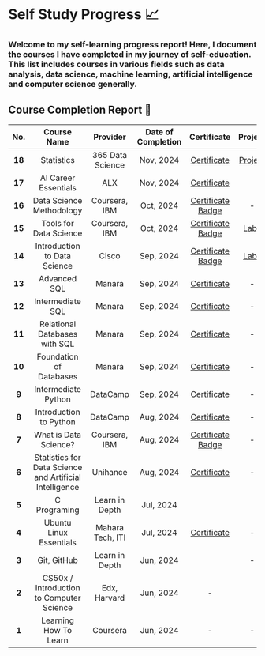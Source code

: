 # Self Study Progress 📈

### Welcome to my self-learning progress report! Here, I document the courses I have completed in my journey of self-education. This list includes courses in various fields such as data analysis, data science, machine learning, artificial intelligence and computer science generally.


## Course Completion Report 📝

| **No.** |                     **Course Name**                     |   **Provider**   | **Date of Completion** |                                                                               **Certificate**                                                                              |                                     **Project**                                    |
|:-------:|:-------------------------------------------------------:|:----------------:|:----------------------:|:--------------------------------------------------------------------------------------------------------------------------------------------------------------------------:|:----------------------------------------------------------------------------------:|
|  **18** |                        Statistics                       | 365 Data Science |        Nov, 2024       | [Certificate](Certificates/statistics_certificate.pdf)                                                                                                                     | [Project](https://github.com/mahmoudkoutait/Excel/tree/main/365_Statistics_Course) |
|  **17** |                  AI Career Essentials                   |        ALX       |        Nov, 2024       |                                                            [Certificate](Certificates/AICE_ALX_Certificate.pdf)                                                            |                                                                                    |
|  **16** |                 Data Science Methodology                |   Coursera, IBM  |        Oct, 2024       |         [Certificate](Certificates/Data_Science_Methodology_Certificate.pdf) [Badge](https://www.credly.com/badges/6dafe81f-b1d8-4ccb-ab43-dd4fcaea27a8/public_url)        |                                          -                                         |
|  **15** |                  Tools for Data Science                 |   Coursera, IBM  |        Oct, 2024       |          [Certificate](Certificates/Tools_for_Data_Science_Certificate.pdf) [Badge](https://www.credly.com/badges/5ec02987-f2e0-48ac-a476-3ef430492969/public_url)         |           [Labs](https://github.com/mahmoudkoutait/IBM_Data-Science.git)           |
|  **14** |               Introduction to Data Science              |       Cisco      |        Sep, 2024       | [Certificate](Certificates/Introduction_to_Data_Science_Badge20240927-7-alc552.pdf) [Badge](https://www.credly.com/badges/61edb1e9-d1ae-4aa1-817e-a806fd56b0e5/public_url) |      [Labs](https://github.com/mahmoudkoutait/intro_to_data_science_labs.git)      |
|  **13** |                       Advanced SQL                      |      Manara      |        Sep, 2024       |                                                          [Certificate](Certificates/Advanced_SQL_Certificate.pdf)                                                          |                                          -                                         |
|  **12** |                     Intermediate SQL                    |      Manara      |        Sep, 2024       |                                                        [Certificate](Certificates/Intermediate_sql_certificate.pdf)                                                        |                                          -                                         |
|  **11** |              Relational Databases with SQL              |      Manara      |        Sep, 2024       |                                                  [Certificate](Certificates/Relational_databases_with_sql_certificate.pdf)                                                 |                                          -                                         |
|  **10** |                 Foundation of Databases                 |      Manara      |        Sep, 2024       |                                                     [Certificate](Certificates/Foundation_of_databases_certificate.pdf)                                                    |                                          -                                         |
|  **9**  |                   Intermediate Python                   |     DataCamp     |        Sep, 2024       |                                                       [Certificate](Certificates/intermediate_python_certificate.pdf)                                                      |                                          -                                         |
|  **8**  |                  Introduction to Python                 |     DataCamp     |        Aug, 2024       |                                                     [Certificate](Certificates/introduction_to_python_certificate.pdf)                                                     |                                          -                                         |
|  **7**  |                  What is Data Science?                  |   Coursera, IBM  |        Aug, 2024       |           [Certificate](Certificates/What_is_Data_Science_Certifiate.pdf) [Badge](https://www.credly.com/badges/e9e49b86-34b5-4a38-8318-90add3250c7a/public_url)           |                                          -                                         |
|  **6**  | Statistics for Data Science and Artificial Intelligence |     Unihance     |        Aug, 2024       |                                                 [Certificate](Certificates/statistics_for_data_science_certificate_en.pdf)                                                 |                                          -                                         |
|  **5**  |                       C Programing                      |  Learn in Depth  |        Jul, 2024       |                                                                                                                                                                            |                                                                                    |
|  **4**  |                 Ubuntu Linux Essentials                 | Mahara Tech, ITI |        Jul, 2024       |                                             [Certificate](Certificates/mlang_enCourse_Certificate_Enmlangmlang_ar___mlang.pdf)                                             |                                          -                                         |
|  **3**  |                       Git, GitHub                       |  Learn in Depth  |        Jun, 2024       |                                                                                                                                                                            |                                          -                                         |
|  **2**  |         CS50x / Introduction to Computer Science        |   Edx, Harvard   |        Jun, 2024       |                                                                                      -                                                                                     |                                                                                    |
|  **1**  |                  Learning How To Learn                  |     Coursera     |        Jun, 2024       |                                                                                      -                                                                                     |                                          -                                         |
